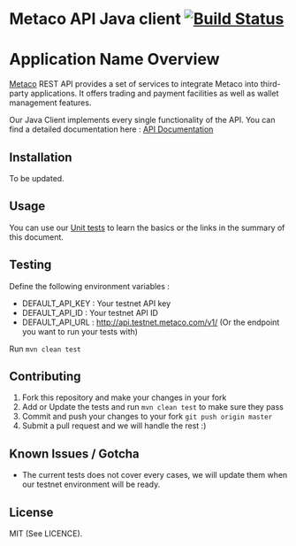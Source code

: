 # Metaco API Java client [![Build Status](https://travis-ci.org/MetacoSA/metaco-java-client.svg?branch=master)](https://travis-ci.org/MetacoSA/metaco-java-client)

Application Name Overview
==============================================

[Metaco](https://metaco.com) REST API provides a set of services to integrate Metaco into third-party applications. It offers trading and payment facilities as well as wallet management features.

Our Java Client implements every single functionality of the API.
You can find a detailed documentation here : [API Documentation](http://docs.metaco.apiary.io/)

Installation
----------------------------------------------

To be updated.

Usage
----------------------------------------------

You can use our [Unit tests](https://github.com/MetacoSA/metaco-java-client/tree/master/src/test/java/com/metaco/api) to learn the basics or the links in the summary of this document.

Testing
----------------------------------------------
Define the following environment variables :
* DEFAULT_API_KEY : Your testnet API key
* DEFAULT_API_ID : Your testnet API ID
* DEFAULT_API_URL : http://api.testnet.metaco.com/v1/ (Or the endpoint you want to run your tests with)

Run `mvn clean test`

Contributing
----------------------------------------------
1. Fork this repository and make your changes in your fork
2. Add or Update the tests and run `mvn clean test` to make sure they pass
3. Commit and push your changes to your fork `git push origin master`
4. Submit a pull request and we will handle the rest :)

Known Issues / Gotcha
----------------------------------------------
* The current tests does not cover every cases, we will update them when our testnet environment will be ready.

License
----------------------------------------------
MIT (See LICENCE).
